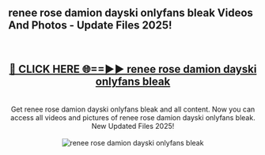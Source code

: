 <h2>renee rose damion dayski onlyfans bleak Videos And Photos - Update Files 2025!</h2>
<br>
<div align="center">
<h2><a href="https://linkcuts.com/hfmhzwbr" rel="nofollow">🔴 CLICK HERE 🌐==►► renee rose damion dayski onlyfans bleak</a></h2>
<br>
Get renee rose damion dayski onlyfans bleak and all content. Now you can access all videos and pictures of renee rose damion dayski onlyfans bleak. New Updated Files 2025!
<br>
<br>
<a href="https://linkcuts.com/hfmhzwbr" rel="nofollow" data-target="animated-image.originalLink"><img src="https://i.ibb.co.com/WyWwxjT/player-gif2.gif" alt="renee rose damion dayski onlyfans bleak" style="max-width: 100%; display: inline-block;" data-target="animated-image.originalImage"></a>
</div>
<br>